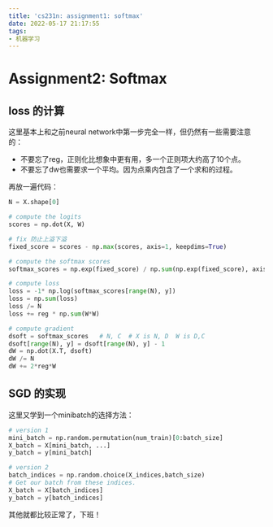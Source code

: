 ```yaml
---
title: 'cs231n: assignment1: softmax'
date: 2022-05-17 21:17:55
tags:
- 机器学习
---
```



# Assignment2: Softmax
## loss 的计算
这里基本上和之前neural network中第一步完全一样，但仍然有一些需要注意的：
- 不要忘了reg，正则化比想象中更有用，多一个正则项大约高了10个点。
- 不要忘了dw也需要求一个平均。因为点乘内包含了一个求和的过程。


再放一遍代码：
```python
N = X.shape[0]

# compute the logits
scores = np.dot(X, W)

# fix 防止上溢下溢
fixed_score = scores - np.max(scores, axis=1, keepdims=True)

# compute the softmax scores
softmax_scores = np.exp(fixed_score) / np.sum(np.exp(fixed_score), axis=1, keepdims=True)

# compute loss
loss = -1* np.log(softmax_scores[range(N), y])
loss = np.sum(loss)
loss /= N
loss += reg * np.sum(W*W)

# compute gradient
dsoft = softmax_scores   # N, C  # X is N, D  W is D,C
dsoft[range(N), y] = dsoft[range(N), y] - 1
dW = np.dot(X.T, dsoft)
dW /= N
dW += 2*reg*W
```

## SGD 的实现
这里又学到一个minibatch的选择方法：

```python
# version 1
mini_batch = np.random.permutation(num_train)[0:batch_size]
X_batch = X[mini_batch, ...]
y_batch = y[mini_batch]

# version 2
batch_indices = np.random.choice(X_indices,batch_size)
# Get our batch from these indices.
X_batch = X[batch_indices]
y_batch = y[batch_indices]
```

其他就都比较正常了，下班！